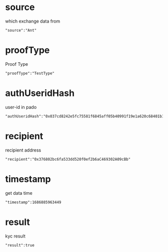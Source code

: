 # source
which exchange data from
```text
"source":"Ant"
```

# proofType
Proof Type
```text
"proofType":"TestType"
```

# authUseridHash
user-id in pado
```text
"authUseridHash":"0x037cd8242e5fc75581f6845aff05b40991f19e1a620c68401b1cdec44149e460"
```

# recipient
recipient address
```text
"recipient":"0x376802bc6fa533dd520f0ef2b6aC469302A09cBb"
```

# timestamp

get data time
```text
"timestamp":1686885963449
```

# result

kyc result
```text
"result":true
```